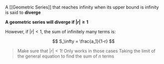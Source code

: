 A [[Geometric Series]] that reaches infinity when its upper bound is infinity is said to **diverge**

**A geometric series will diverge if $|r| \geq 1$**


However, if $|r| < 1$, the sum of infinitely many terms is:

$$
S_\infty = \frac{a_1}{1-r}
$$

> Make sure that $|r| < 1$! Only works in those cases
> Taking the limit of the general equation to find the sum of $n$ terms